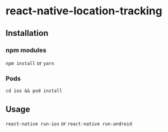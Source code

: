 # react-native-location-tracking

## Installation
### npm modules
```npm install```
or
```yarn```

### Pods
```cd ios && pod install```

## Usage
```react-native run-ios```
or
```react-native run-android```


